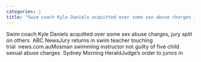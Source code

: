 ```yaml
---
categories: j
title: "Swim coach Kyle Daniels acquitted over some sex abuse charges jury split on others  ABC News"
---
```

Swim coach Kyle Daniels acquitted over some sex abuse charges, jury split on others&nbsp;&nbsp;ABC NewsJury returns in swim teacher touching trial&nbsp;&nbsp;news.com.auMosman swimming instructor not guilty of five child sexual abuse charges&nbsp;&nbsp;Sydney Morning HeraldJudge’s order to jurors in